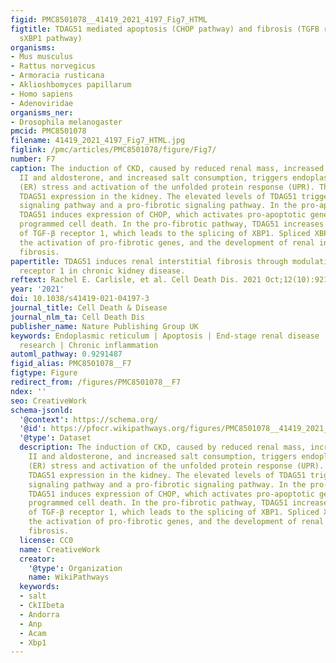 ```yaml
---
figid: PMC8501078__41419_2021_4197_Fig7_HTML
figtitle: TDAG51 mediated apoptosis (CHOP pathway) and fibrosis (TGFB receptor 1 and
  sXBP1 pathway)
organisms:
- Mus musculus
- Rattus norvegicus
- Armoracia rusticana
- Aklioshbomyces papillarum
- Homo sapiens
- Adenoviridae
organisms_ner:
- Drosophila melanogaster
pmcid: PMC8501078
filename: 41419_2021_4197_Fig7_HTML.jpg
figlink: /pmc/articles/PMC8501078/figure/Fig7/
number: F7
caption: The induction of CKD, caused by reduced renal mass, increased angiotensin
  II and aldosterone, and increased salt consumption, triggers endoplasmic reticulum
  (ER) stress and activation of the unfolded protein response (UPR). This amplifies
  TDAG51 expression in the kidney. The elevated levels of TDAG51 triggers a pro-apoptotic
  signaling pathway and a pro-fibrotic signaling pathway. In the pro-apoptotic pathway,
  TDAG51 induces expression of CHOP, which activates pro-apoptotic genes and, eventually,
  programmed cell death. In the pro-fibrotic pathway, TDAG51 increases expression
  of TGF-β receptor 1, which leads to the splicing of XBP1. Spliced XBP1 leads to
  the activation of pro-fibrotic genes, and the development of renal interstitial
  fibrosis.
papertitle: TDAG51 induces renal interstitial fibrosis through modulation of TGF-β
  receptor 1 in chronic kidney disease.
reftext: Rachel E. Carlisle, et al. Cell Death Dis. 2021 Oct;12(10):921.
year: '2021'
doi: 10.1038/s41419-021-04197-3
journal_title: Cell Death & Disease
journal_nlm_ta: Cell Death Dis
publisher_name: Nature Publishing Group UK
keywords: Endoplasmic reticulum | Apoptosis | End-stage renal disease | Preclinical
  research | Chronic inflammation
automl_pathway: 0.9291487
figid_alias: PMC8501078__F7
figtype: Figure
redirect_from: /figures/PMC8501078__F7
ndex: ''
seo: CreativeWork
schema-jsonld:
  '@context': https://schema.org/
  '@id': https://pfocr.wikipathways.org/figures/PMC8501078__41419_2021_4197_Fig7_HTML.html
  '@type': Dataset
  description: The induction of CKD, caused by reduced renal mass, increased angiotensin
    II and aldosterone, and increased salt consumption, triggers endoplasmic reticulum
    (ER) stress and activation of the unfolded protein response (UPR). This amplifies
    TDAG51 expression in the kidney. The elevated levels of TDAG51 triggers a pro-apoptotic
    signaling pathway and a pro-fibrotic signaling pathway. In the pro-apoptotic pathway,
    TDAG51 induces expression of CHOP, which activates pro-apoptotic genes and, eventually,
    programmed cell death. In the pro-fibrotic pathway, TDAG51 increases expression
    of TGF-β receptor 1, which leads to the splicing of XBP1. Spliced XBP1 leads to
    the activation of pro-fibrotic genes, and the development of renal interstitial
    fibrosis.
  license: CC0
  name: CreativeWork
  creator:
    '@type': Organization
    name: WikiPathways
  keywords:
  - salt
  - CkIIbeta
  - Andorra
  - Anp
  - Acam
  - Xbp1
---
```

